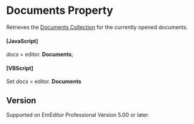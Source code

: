# Documents Property

Retrieves the [Documents Collection](../documents/index) for the currently opened documents.

#### \[JavaScript\]

_docs_ = editor. **Documents**;

#### \[VBScript\]

Set _docs_ = editor. **Documents**

## Version

Supported on EmEditor Professional Version 5.00 or later.